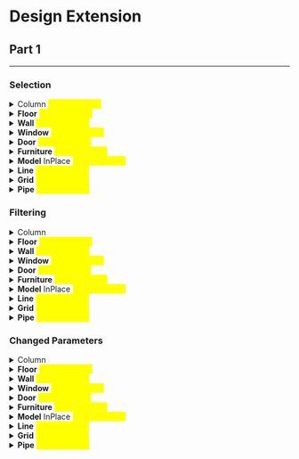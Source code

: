 # Design Extension

## Part 1

***

### Selection

<details>

<summary>Column <mark style="color:yellow;">(coming soon)</mark></summary>

#### ![](../.gitbook/assets/highlight.png)

**Code example**

```python
   print(123)

```

</details>

<details>

<summary><strong>Floor</strong> <mark style="color:yellow;">(coming soon)</mark></summary>

#### ![](../.gitbook/assets/highlight.png)

**Code example**

```python
   print(123)

```

</details>

<details>

<summary><strong>Wall</strong> <mark style="color:yellow;">(coming soon)</mark></summary>

#### ![](../.gitbook/assets/highlight.png)

**Code example**

```python
   print(123)

```

</details>

<details>

<summary><strong>Window</strong> <mark style="color:yellow;">(coming soon)</mark></summary>

#### ![](../.gitbook/assets/highlight.png)

**Code example**

```python
   print(123)

```

</details>

<details>

<summary><strong>Door</strong> <mark style="color:yellow;">(coming soon)</mark></summary>

#### ![](../.gitbook/assets/highlight.png)

**Code example**

```python
   print(123)

```

</details>

<details>

<summary><strong>Furniture</strong> <mark style="color:yellow;">(coming soon)</mark></summary>

#### ![](../.gitbook/assets/highlight.png)

**Code example**

```python
   print(123)

```

</details>

<details>

<summary><strong>Model</strong> InPlace <mark style="color:yellow;">(coming soon)</mark></summary>

#### ![](../.gitbook/assets/highlight.png)

**Code example**

```python
   print(123)

```

</details>

<details>

<summary><strong>Line</strong> <mark style="color:yellow;">(coming soon)</mark></summary>

#### ![](../.gitbook/assets/highlight.png)

**Code example**

```python
   print(123)

```

</details>

<details>

<summary><strong>Grid</strong> <mark style="color:yellow;">(coming soon)</mark></summary>

#### ![](../.gitbook/assets/highlight.png)

**Code example**

```python
   print(123)

```

</details>

<details>

<summary><strong>Pipe</strong> <mark style="color:yellow;">(coming soon)</mark></summary>

#### ![](../.gitbook/assets/highlight.png)

**Code example**

```python
   print(123)

```

</details>

### Filtering

<details>

<summary>Column</summary>

#### ![](../.gitbook/assets/highlight.png)

**Code example**

```python
   print(123)

```

</details>

<details>

<summary><strong>Floor</strong> <mark style="color:yellow;">(coming soon)</mark></summary>

#### ![](../.gitbook/assets/highlight.png)

**Code example**

```python
   print(123)

```

</details>

<details>

<summary><strong>Wall</strong> <mark style="color:yellow;">(coming soon)</mark></summary>

#### ![](../.gitbook/assets/highlight.png)

**Code example**

```python
   print(123)

```

</details>

<details>

<summary><strong>Window</strong> <mark style="color:yellow;">(coming soon)</mark></summary>

#### ![](../.gitbook/assets/highlight.png)

**Code example**

```python
   print(123)

```

</details>

<details>

<summary><strong>Door</strong> <mark style="color:yellow;">(coming soon)</mark></summary>

#### ![](../.gitbook/assets/highlight.png)

**Code example**

```python
   print(123)

```

</details>

<details>

<summary><strong>Furniture</strong> <mark style="color:yellow;">(coming soon)</mark></summary>

#### ![](../.gitbook/assets/highlight.png)

**Code example**

```python
   print(123)

```

</details>

<details>

<summary><strong>Model</strong> InPlace <mark style="color:yellow;">(coming soon)</mark></summary>

#### ![](../.gitbook/assets/highlight.png)

**Code example**

```python
   print(123)

```

</details>

<details>

<summary><strong>Line</strong> <mark style="color:yellow;">(coming soon)</mark></summary>

#### ![](../.gitbook/assets/highlight.png)

**Code example**

```python
   print(123)

```

</details>

<details>

<summary><strong>Grid</strong> <mark style="color:yellow;">(coming soon)</mark></summary>

#### ![](../.gitbook/assets/highlight.png)

**Code example**

```python
   print(123)

```

</details>

<details>

<summary><strong>Pipe</strong> <mark style="color:yellow;">(coming soon)</mark></summary>

#### ![](../.gitbook/assets/highlight.png)

**Code example**

```python
   print(123)

```

</details>

### Changed Parameters

<details>

<summary>Column</summary>

#### ![](../.gitbook/assets/highlight.png)

**Code example**

```python
   print(123)

```

</details>

<details>

<summary><strong>Floor</strong> <mark style="color:yellow;">(coming soon)</mark></summary>

#### ![](../.gitbook/assets/highlight.png)

**Code example**

```python
   print(123)

```

</details>

<details>

<summary><strong>Wall</strong> <mark style="color:yellow;">(coming soon)</mark></summary>

#### ![](../.gitbook/assets/highlight.png)

**Code example**

```python
   print(123)

```

</details>

<details>

<summary><strong>Window</strong> <mark style="color:yellow;">(coming soon)</mark></summary>

#### ![](../.gitbook/assets/highlight.png)

**Code example**

```python
   print(123)

```

</details>

<details>

<summary><strong>Door</strong> <mark style="color:yellow;">(coming soon)</mark></summary>

#### ![](../.gitbook/assets/highlight.png)

**Code example**

```python
   print(123)

```

</details>

<details>

<summary><strong>Furniture</strong> <mark style="color:yellow;">(coming soon)</mark></summary>

#### ![](../.gitbook/assets/highlight.png)

**Code example**

```python
   print(123)

```

</details>

<details>

<summary><strong>Model</strong> InPlace <mark style="color:yellow;">(coming soon)</mark></summary>

#### ![](../.gitbook/assets/highlight.png)

**Code example**

```python
   print(123)

```

</details>

<details>

<summary><strong>Line</strong> <mark style="color:yellow;">(coming soon)</mark></summary>

#### ![](../.gitbook/assets/highlight.png)

**Code example**

```python
   print(123)

```

</details>

<details>

<summary><strong>Grid</strong> <mark style="color:yellow;">(coming soon)</mark></summary>

#### ![](../.gitbook/assets/highlight.png)

**Code example**

```python
   print(123)

```

</details>

<details>

<summary><strong>Pipe</strong> <mark style="color:yellow;">(coming soon)</mark></summary>

#### ![](../.gitbook/assets/highlight.png)

**Code example**

```python
   print(123)

```

</details>
